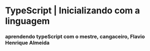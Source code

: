 # TypeScript | Inicializando com a linguagem

### aprendendo typeScript com o mestre, cangaceiro, Flavio Henrique Almeida

